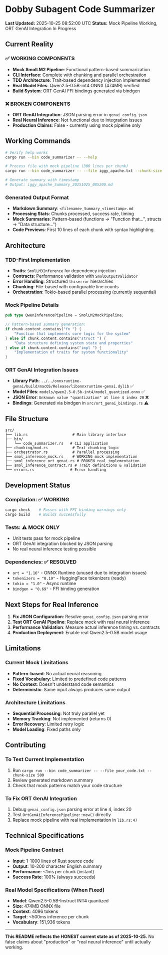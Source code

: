 # Dobby Subagent Code Summarizer

**Last Updated:** 2025-10-25 08:52:00 UTC
**Status:** Mock Pipeline Working, ORT GenAI Integration In Progress

## Current Reality

### ✅ WORKING COMPONENTS
- **Mock SmolLM2 Pipeline**: Functional pattern-based summarization
- **CLI Interface**: Complete with chunking and parallel orchestration
- **TDD Architecture**: Trait-based dependency injection implemented
- **Real Model Files**: Qwen2.5-0.5B-int4 ONNX (474MB) verified
- **Build System**: ORT GenAI FFI bindings generated via bindgen

### ❌ BROKEN COMPONENTS
- **ORT GenAI Integration**: JSON parsing error in `genai_config.json`
- **Real Neural Inference**: Not functional due to integration issues
- **Production Claims**: False - currently using mock pipeline only

## Working Commands

```bash
# Verify help works
cargo run --bin code_summarizer -- --help

# Process file with mock pipeline (300 lines per chunk)
cargo run --bin code_summarizer -- --file iggy_apache.txt --chunk-size 300

# Generate summary with timestamp
# Output: iggy_apache_Summary_20251025_085200.md
```

### Generated Output Format
- **Markdown Summary**: `<filename>_Summary_<timestamp>.md`
- **Processing Stats**: Chunks processed, success rate, timing
- **Mock Summaries**: Pattern-based (functions → "Function that...", structs → "Data structure...")
- **Code Previews**: First 10 lines of each chunk with syntax highlighting

## Architecture

### TDD-First Implementation
- **Traits**: `SmolLM3Inference` for dependency injection
- **Contracts**: Performance validation with `SmolOutputValidator`
- **Error Handling**: Structured `thiserror` hierarchies
- **Chunking**: File-based with configurable line counts
- **Orchestration**: Tokio-based parallel processing (currently sequential)

### Mock Pipeline Details
```rust
pub type QwenInferencePipeline = SmolLM2MockPipeline;

// Pattern-based summary generation:
if chunk.content.contains("fn ") {
    "Function that implements core logic for the system"
} else if chunk.content.contains("struct ") {
    "Data structure defining system state and properties"
} else if chunk.content.contains("impl ") {
    "Implementation of traits for system functionality"
}
```

### ORT GenAI Integration Issues
- **Library Path**: `../../onnxruntime-genai/build/macOS/Release/libonnxruntime-genai.dylib` ✅
- **Model Files**: `models/qwen2.5-0.5b-int4/model_quantized.onnx` ✅
- **JSON Error**: `Unknown value "quantization" at line 4 index 20` ❌
- **Bindings**: Generated via bindgen in `src/ort_genai_bindings.rs` ⚠️

## File Structure

```
src/
├── lib.rs                    # Main library interface
├── bin/
│   └── code_summarizer.rs   # CLI application
├── chunking/mod.rs           # Text chunking logic
├── orchestrator.rs           # Parallel processing
├── smol_inference_mock.rs    # WORKING mock implementation
├── smol_inference_ort_genai.rs # BROKEN real implementation
├── smol_inference_contract.rs # Trait definitions & validation
└── errors.rs                # Error handling
```

## Development Status

### Compilation: ✅ WORKING
```bash
cargo check    # Passes with FFI binding warnings only
cargo build    # Builds successfully
```

### Tests: ⚠️ MOCK ONLY
- Unit tests pass for mock pipeline
- ORT GenAI integration blocked by JSON parsing
- No real neural inference testing possible

### Dependencies: ✅ RESOLVED
- `ort = "1.16"` - ONNX Runtime (unused due to integration issues)
- `tokenizers = "0.19"` - HuggingFace tokenizers (ready)
- `tokio = "1.0"` - Async runtime
- `bindgen = "0.69"` - FFI binding generation

## Next Steps for Real Inference

1. **Fix JSON Configuration**: Resolve `genai_config.json` parsing error
2. **Test ORT GenAI Pipeline**: Replace mock with real neural inference
3. **Performance Validation**: Measure actual inference timing vs. contracts
4. **Production Deployment**: Enable real Qwen2.5-0.5B model usage

## Limitations

### Current Mock Limitations
- **Pattern-based**: No actual neural reasoning
- **Fixed Vocabulary**: Limited to predefined code patterns
- **No Context**: Doesn't understand code semantics
- **Deterministic**: Same input always produces same output

### Architecture Limitations
- **Sequential Processing**: Not truly parallel yet
- **Memory Tracking**: Not implemented (returns 0)
- **Error Recovery**: Limited retry logic
- **Model Loading**: Fixed paths only

## Contributing

### To Test Current Implementation
1. Run `cargo run --bin code_summarizer -- --file your_code.txt --chunk-size 500`
2. Review generated markdown summary
3. Check that mock patterns match your code structure

### To Fix ORT GenAI Integration
1. Debug `genai_config.json` parsing error at line 4, index 20
2. Test `OrtGenAiInferencePipeline::new()` directly
3. Replace mock pipeline with real implementation in `lib.rs:47`

## Technical Specifications

### Mock Pipeline Contract
- **Input**: 1-1000 lines of Rust source code
- **Output**: 10-200 character English summary
- **Performance**: <1ms per chunk (instant)
- **Success Rate**: 100% (always succeeds)

### Real Model Specifications (When Fixed)
- **Model**: Qwen2.5-0.5B-Instruct INT4 quantized
- **Size**: 474MB ONNX file
- **Context**: 4096 tokens
- **Target**: <500ms inference per chunk
- **Vocabulary**: 151,936 tokens

---

**This README reflects the HONEST current state as of 2025-10-25.**
No false claims about "production" or "real neural inference" until actually working.